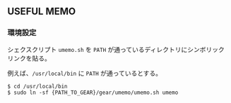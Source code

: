 USEFUL MEMO
---

### 環境設定

シェクスクリプト `umemo.sh` を `PATH` が通っているディレクトリにシンボリックリンクを貼る。


例えば、`/usr/local/bin` に `PATH` が通っているとする。
```shellscript
$ cd /usr/local/bin
$ sudo ln -sf {PATH_TO_GEAR}/gear/umemo/umemo.sh umemo
```